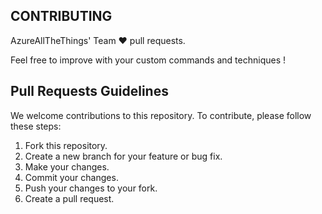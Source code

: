 ## **CONTRIBUTING**

AzureAllTheThings' Team ❤️ pull requests.

Feel free to improve with your custom commands and techniques !

## **Pull Requests Guidelines**

We welcome contributions to this repository. To contribute, please follow these steps:

1. Fork this repository.
2. Create a new branch for your feature or bug fix.
3. Make your changes.
4. Commit your changes.
5. Push your changes to your fork.
6. Create a pull request.
